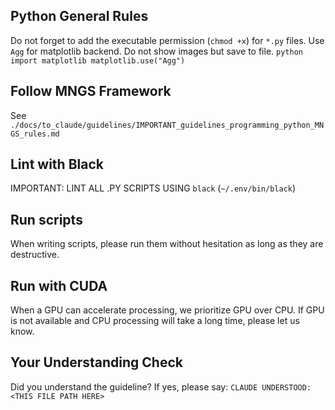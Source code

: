 <!-- ---
!-- Timestamp: 2025-05-19 13:31:46
!-- Author: ywatanabe
!-- File: /ssh:ywatanabe@sp:/home/ywatanabe/.dotfiles/.claude/to_claude/guidelines/guidelines_programming_python_general_rules.md
!-- --- -->

## Python General Rules
Do not forget to add the executable permission (`chmod +x`) for `*.py` files.
Use `Agg` for matplotlib backend. Do not show images but save to file.
    ``` python
    import matplotlib
    matplotlib.use("Agg")
    ```

## Follow MNGS Framework
See `./docs/to_claude/guidelines/IMPORTANT_guidelines_programming_python_MNGS_rules.md`

## Lint with Black
IMPORTANT: LINT ALL .PY SCRIPTS USING `black` (`~/.env/bin/black`)

## Run scripts
When writing scripts, please run them without hesitation as long as they are destructive.

## Run with CUDA
When a GPU can accelerate processing, we prioritize GPU over CPU. If GPU is not available and CPU processing will take a long time, please let us know.

## Your Understanding Check
Did you understand the guideline? If yes, please say:
`CLAUDE UNDERSTOOD: <THIS FILE PATH HERE>`

<!-- EOF -->